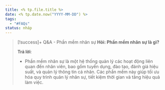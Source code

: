 ```yaml
---
title: <% tp.file.title %>
date: <% tp.date.now("YYYY-MM-DD") %>
tags:
  - "#FAQs"
status: nháp
---
```


>[!success]+ Q&A - Phần mềm nhân sự
>**Hỏi: Phần mềm nhân sự là gì?**
>
>**Trả lời**: 
> - Phần mềm nhân sự là một hệ thống quản lý các hoạt động liên quan đến nhân viên, bao gồm tuyển dụng, đào tạo, đánh giá hiệu suất, và quản lý thông tin cá nhân. Các phần mềm này giúp tối ưu hóa quy trình quản lý nhân sự, tiết kiệm thời gian và tăng hiệu quả làm việc.